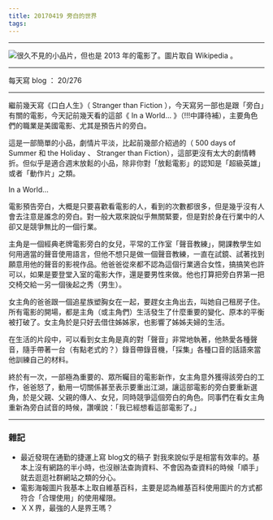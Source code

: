 ```yaml
---
title: 20170419 旁白的世界
tags:
---
```

---

![很久不見的小品片，但也是 2013 年的電影了。圖片取自 Wikipedia 。](https://c1.staticflickr.com/3/2929/34020703201_f6d5664f9c_o.jpg)

---

每天寫 blog ： 20/276

---

繼前幾天寫《口白人生》（ Stranger than Fiction ），今天寫另一部也是跟「旁白」有關的電影，今天記前幾天看的這部《 In a World... 》（!!!中譯待補），主要角色們的職業是美國電影、尤其是預告片的旁白。

這是一部簡單的小品，劇情片平淡，比起前幾部介紹過的（ 500 days of Summer 和 the Holiday 、 Stranger than Fiction），這部更沒有太大的劇情轉折。但似乎是適合週末放鬆的小品，除非你對「放鬆電影」的認知是「超級英雄」或者「動作片」之類。

In a World...

電影預告旁白，大概是只要喜歡看電影的人，看到的次數都很多，但是幾乎沒有人會去注意是誰念的旁白。對一般大眾來說似乎無關緊要，但是對於身在行業中的人卻又是競爭無比的一個行業。

主角是一個經典老牌電影旁白的女兒，平常的工作室「聲音教練」，開課教學生如何用適當的聲音使用語言，但他不想只是做一個聲音教練，一直在試鏡、試著找到願意用他的聲音的影視作品。他爸爸從來都不認為這個行業適合女性，搞搞笑也許可以，如果是要登堂入室的電影大作，還是要男性來做。他也打算把旁白界第一把交椅交給一另一個後起之秀（男生）。

女主角的爸爸跟一個追星族塑胸女在一起，要趕女主角出去，叫她自己租房子住。所有電影的開場，都是主角（或主角們）生活發生了什麼重要的變化、原本的平衡被打破了。女主角於是只好去借住姊姊家，也影響了姊姊夫婦的生活。

在生活的片段中，可以看到女主角是真的對「聲音」非常地執著，他熱愛各種聲音，隨手帶著一台（有點老式的？）錄音帶錄音機，「採集」各種口音的話語來當他訓練自己的材料。

終於有一次，一部極為重要的、眾所矚目的電影新作，女主角意外獲得該旁白的工作，爸爸怒了，動用一切關係甚至表示要重出江湖，讓這部電影的旁白要重新選角，於是父親、父親的傳人、女兒，同時競爭這個旁白的角色。同事們在看女主角重新為旁白試音的時候，讚嘆說：「我已經想看這部電影了。」



---

### 雜記

- 最近發現在通勤的捷運上寫 blog文的稿子 對我來說似乎是相當有效率的。基本上沒有網路的半小時，也沒辦法查詢資料、不會因為查資料的時候「順手」就去逛逛社群網站之類的分心。
- 電影海報圖片我基本上取自維基百科，主要是認為維基百科使用圖片的方式都符合「合理使用」的使用權限。
- ＸＸ界，最強的人是界王嗎？

